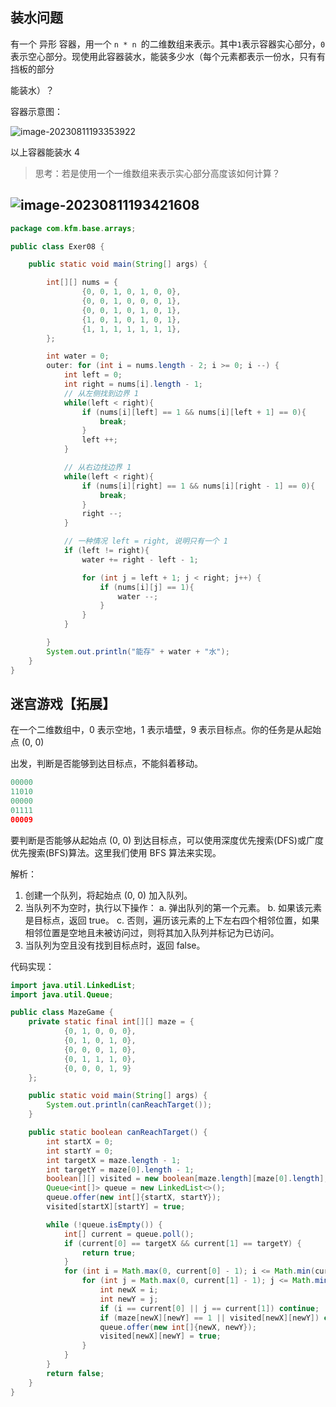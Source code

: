 ## 装水问题

有一个 异形 容器，用一个 `n * n `的二维数组来表示。其中` 1 `表示容器实心部分，` 0 `表示空心部分。现使用此容器装水，能装多少水（每个元素都表示一份水，只有有挡板的部分

能装水）？

容器示意图：

![image-20230811193353922](https://s2.loli.net/2023/08/11/ZkmBbt2anlrGYqT.png)

以上容器能装水 4

>思考：若是使用一个一维数组来表示实心部分高度该如何计算？

## ![image-20230811193421608](https://s2.loli.net/2023/08/11/hPdosAelVzCpxu6.png)

```java
package com.kfm.base.arrays;

public class Exer08 {

    public static void main(String[] args) {

        int[][] nums = {
                {0, 0, 1, 0, 1, 0, 0},
                {0, 0, 1, 0, 0, 0, 1},
                {0, 0, 1, 0, 1, 0, 1},
                {1, 0, 1, 0, 1, 0, 1},
                {1, 1, 1, 1, 1, 1, 1},
        };

        int water = 0;
        outer: for (int i = nums.length - 2; i >= 0; i --) {
            int left = 0;
            int right = nums[i].length - 1;
            // 从左侧找到边界 1
            while(left < right){
                if (nums[i][left] == 1 && nums[i][left + 1] == 0){
                    break;
                }
                left ++;
            }

            // 从右边找边界 1
            while(left < right){
                if (nums[i][right] == 1 && nums[i][right - 1] == 0){
                    break;
                }
                right --;
            }

            // 一种情况 left = right, 说明只有一个 1
            if (left != right){
                water += right - left - 1;

                for (int j = left + 1; j < right; j++) {
                    if (nums[i][j] == 1){
                        water --;
                    }
                }
            }

        }
        System.out.println("能存" + water + "水");
    }
}
```

## 迷宫游戏【拓展】

在一个二维数组中，0 表示空地，1 表示墙壁，9 表示目标点。你的任务是从起始点 (0, 0)

出发，判断是否能够到达目标点，不能斜着移动。

```java
00000
11010 
00000
01111 
00009
```

要判断是否能够从起始点 (0, 0) 到达目标点，可以使用深度优先搜索(DFS)或广度优先搜索(BFS)算法。这里我们使用 BFS 算法来实现。

解析：
1. 创建一个队列，将起始点 (0, 0) 加入队列。
2. 当队列不为空时，执行以下操作：
   a. 弹出队列的第一个元素。
   b. 如果该元素是目标点，返回 true。
   c. 否则，遍历该元素的上下左右四个相邻位置，如果相邻位置是空地且未被访问过，则将其加入队列并标记为已访问。
3. 当队列为空且没有找到目标点时，返回 false。

代码实现：

```java
import java.util.LinkedList;
import java.util.Queue;

public class MazeGame {
    private static final int[][] maze = {
            {0, 1, 0, 0, 0},
            {0, 1, 0, 1, 0},
            {0, 0, 0, 1, 0},
            {0, 1, 1, 1, 0},
            {0, 0, 0, 1, 9}
    };

    public static void main(String[] args) {
        System.out.println(canReachTarget());
    }

    public static boolean canReachTarget() {
        int startX = 0;
        int startY = 0;
        int targetX = maze.length - 1;
        int targetY = maze[0].length - 1;
        boolean[][] visited = new boolean[maze.length][maze[0].length];
        Queue<int[]> queue = new LinkedList<>();
        queue.offer(new int[]{startX, startY});
        visited[startX][startY] = true;

        while (!queue.isEmpty()) {
            int[] current = queue.poll();
            if (current[0] == targetX && current[1] == targetY) {
                return true;
            }
            for (int i = Math.max(0, current[0] - 1); i <= Math.min(current[0] + 1, maze.length - 1); i++) {
                for (int j = Math.max(0, current[1] - 1); j <= Math.min(current[1] + 1, maze[0].length - 1); j++) {
                    int newX = i;
                    int newY = j;
                    if (i == current[0] || j == current[1]) continue;
                    if (maze[newX][newY] == 1 || visited[newX][newY]) continue;
                    queue.offer(new int[]{newX, newY});
                    visited[newX][newY] = true;
                }
            }
        }
        return false;
    }
}
```